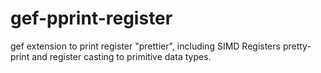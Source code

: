 # gef-pprint-register
gef extension to print register "prettier", including SIMD Registers pretty-print and register casting to primitive data types.
